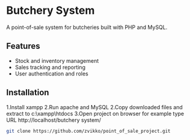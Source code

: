 # Butchery System  
A point-of-sale system for butcheries built with PHP and MySQL.  

## Features  
- Stock and inventory management  
- Sales tracking and reporting  
- User authentication and roles  

## Installation  
1.Install xampp
2.Run apache and MySQL
2.Copy downloaded files and extract to c:\xampp\htdocs
3.Open project on browser for example type URL http://localhost/butchery system/

   ```sh
   git clone https://github.com/zvikko/point_of_sale_project.git
